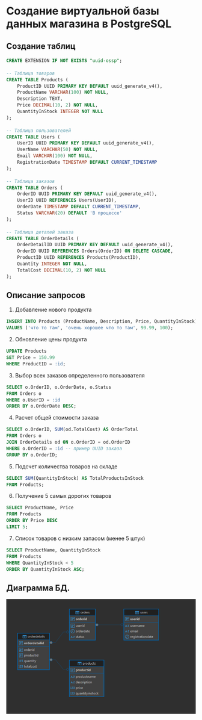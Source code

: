 # Создание виртуальной базы данных магазина в PostgreSQL

## Создание таблиц

```sql
CREATE EXTENSION IF NOT EXISTS "uuid-ossp";

-- Таблица товаров
CREATE TABLE Products (
    ProductID UUID PRIMARY KEY DEFAULT uuid_generate_v4(),
    ProductName VARCHAR(100) NOT NULL,
    Description TEXT,
    Price DECIMAL(10, 2) NOT NULL,
    QuantityInStock INTEGER NOT NULL
);

-- Таблица пользователей
CREATE TABLE Users (
    UserID UUID PRIMARY KEY DEFAULT uuid_generate_v4(),
    UserName VARCHAR(50) NOT NULL,
    Email VARCHAR(100) NOT NULL,
    RegistrationDate TIMESTAMP DEFAULT CURRENT_TIMESTAMP
);

-- Таблица заказов
CREATE TABLE Orders (
    OrderID UUID PRIMARY KEY DEFAULT uuid_generate_v4(),
    UserID UUID REFERENCES Users(UserID),
    OrderDate TIMESTAMP DEFAULT CURRENT_TIMESTAMP,
    Status VARCHAR(20) DEFAULT 'В процессе'
);

-- Таблица деталей заказа
CREATE TABLE OrderDetails (
    OrderDetailID UUID PRIMARY KEY DEFAULT uuid_generate_v4(),
    OrderID UUID REFERENCES Orders(OrderID) ON DELETE CASCADE,
    ProductID UUID REFERENCES Products(ProductID),
    Quantity INTEGER NOT NULL,
    TotalCost DECIMAL(10, 2) NOT NULL
);
```

## Описание запросов

1)  Добавление нового продукта
```sql
INSERT INTO Products (ProductName, Description, Price, QuantityInStock)
VALUES ('что то там', 'очень хорошее что то там', 99.99, 100);
```
2)  Обновление цены продукта
```sql
UPDATE Products
SET Price = 150.99
WHERE ProductID = :id;
```
3) Выбор всех заказов определенного пользователя
```sql
SELECT o.OrderID, o.OrderDate, o.Status
FROM Orders o
WHERE o.UserID = :id
ORDER BY o.OrderDate DESC;
```
4) Расчет общей стоимости заказа
```sql
SELECT o.OrderID, SUM(od.TotalCost) AS OrderTotal
FROM Orders o
JOIN OrderDetails od ON o.OrderID = od.OrderID
WHERE o.OrderID = :id -- пример UUID заказа
GROUP BY o.OrderID;
```
5) Подсчет количества товаров на складе
```sql
SELECT SUM(QuantityInStock) AS TotalProductsInStock
FROM Products;
```
6) Получение 5 самых дорогих товаров
```sql
SELECT ProductName, Price
FROM Products
ORDER BY Price DESC
LIMIT 5;
```
7) Список товаров с низким запасом (менее 5 штук)
```sql
SELECT ProductName, QuantityInStock
FROM Products
WHERE QuantityInStock < 5
ORDER BY QuantityInStock ASC;
```
## Диаграмма БД.
![Схема БД](https://github.com/Alexandr163r/Otus_HomeWork.NET/blob/main/img/diagram.png)
